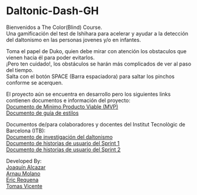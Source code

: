 # Daltonic-Dash-GH

Bienvenidos a The Color(Blind) Course.  
Una gamificación del test de Ishihara para acelerar y ayudar a la detección del daltonismo en las personas jovenes y/o en infantes.

Toma el papel de Duko, quien debe mirar con atención los obstaculos que vienen hacia él para poder evitarlos.  
¡Pero ten cuidado!, los obstáculos se harán más complicados de ver al paso del tiempo.  
Salta con el botón SPACE (Barra espaciadora) para saltar los pinchos conforme se acerquen.

El proyecto aún se encuentra en desarrollo pero los siguientes links contienen documentos e información del proyecto:   
[Documento de Minimo Producto Viable (MVP)](https://docs.google.com/document/d/135gP8d6-WW5bkHVN5WQk89F881rJ9DwVj69a5uHU4LQ/edit?usp=sharing)  
[Documento de guía de estilos](https://docs.google.com/document/d/1dmRMeLDmxfmuZd4OmPtw6fpsy2Wf0UU15HiIk3EA3dI/edit?usp=sharing)  
  
Documentos de/para colaboradores y docentes del Institut Tecnològic de Barcelona (ITB):  
[Documento de investigación del daltonismo](https://docs.google.com/document/d/1-ldyjcCVDqctkJwWRfLBniikvycwFagIjV8BI6nYuc8/edit?usp=sharing)  
[Documento de historias de usuario del Sprint 1](https://docs.google.com/document/d/1RvtTpjyUt9n48vzGLsf6lG3dAcTXf7yP7ofkzxtmKmc/edit?usp=sharing)  
[Documento de historias de usuario del Sprint 2](https://docs.google.com/document/d/18Nus8kHr0u2aEdK3IMXIWbSqQTRpL_bA8DE3uG4NAEg/edit?usp=sharing)  


  
Developed By:  
  [Joaquín Alcazar](https://github.com/JoaquinAlcazar)  
  [Arnau Molano](https://github.com/MolaniTTo)  
  [Eric Requena](https://github.com/EricRequena)  
  [Tomas Vicente](https://github.com/Tottii05)  
